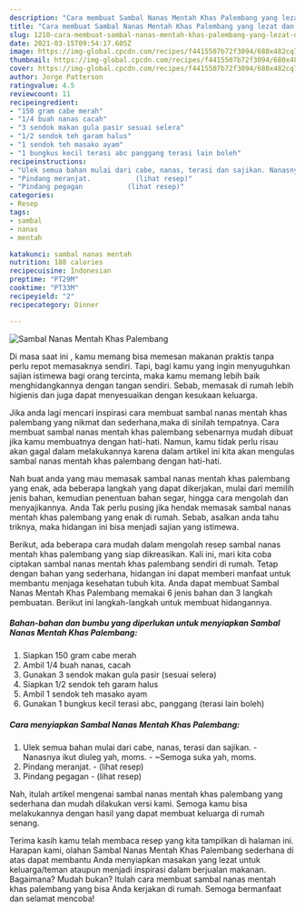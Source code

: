 ```yaml
---
description: "Cara membuat Sambal Nanas Mentah Khas Palembang yang lezat dan Mudah Dibuat"
title: "Cara membuat Sambal Nanas Mentah Khas Palembang yang lezat dan Mudah Dibuat"
slug: 1210-cara-membuat-sambal-nanas-mentah-khas-palembang-yang-lezat-dan-mudah-dibuat
date: 2021-03-15T09:54:17.605Z
image: https://img-global.cpcdn.com/recipes/f4415507b72f3094/680x482cq70/sambal-nanas-mentah-khas-palembang-foto-resep-utama.jpg
thumbnail: https://img-global.cpcdn.com/recipes/f4415507b72f3094/680x482cq70/sambal-nanas-mentah-khas-palembang-foto-resep-utama.jpg
cover: https://img-global.cpcdn.com/recipes/f4415507b72f3094/680x482cq70/sambal-nanas-mentah-khas-palembang-foto-resep-utama.jpg
author: Jorge Patterson
ratingvalue: 4.5
reviewcount: 11
recipeingredient:
- "150 gram cabe merah"
- "1/4 buah nanas cacah"
- "3 sendok makan gula pasir sesuai selera"
- "1/2 sendok teh garam halus"
- "1 sendok teh masako ayam"
- "1 bungkus kecil terasi abc panggang terasi lain boleh"
recipeinstructions:
- "Ulek semua bahan mulai dari cabe, nanas, terasi dan sajikan. Nanasnya ikut diuleg yah, moms. ~Semoga suka yah, moms."
- "Pindang meranjat.           (lihat resep)"
- "Pindang pegagan           (lihat resep)"
categories:
- Resep
tags:
- sambal
- nanas
- mentah

katakunci: sambal nanas mentah 
nutrition: 188 calories
recipecuisine: Indonesian
preptime: "PT29M"
cooktime: "PT33M"
recipeyield: "2"
recipecategory: Dinner

---
```



![Sambal Nanas Mentah Khas Palembang](https://img-global.cpcdn.com/recipes/f4415507b72f3094/680x482cq70/sambal-nanas-mentah-khas-palembang-foto-resep-utama.jpg)

Di masa  saat ini , kamu memang bisa memesan makanan praktis tanpa perlu repot memasaknya sendiri. Tapi, bagi kamu yang ingin menyuguhkan sajian istimewa bagi orang tercinta, maka kamu memang lebih baik menghidangkannya dengan tangan sendiri. Sebab, memasak di rumah lebih higienis dan juga dapat menyesuaikan dengan kesukaan keluarga.

Jika anda lagi mencari inspirasi cara membuat sambal nanas mentah khas palembang yang nikmat dan sederhana,maka di sinilah tempatnya. Cara membuat sambal nanas mentah khas palembang  sebenarnya mudah dibuat jika kamu membuatnya dengan hati-hati. Namun, kamu tidak perlu risau akan gagal dalam melakukannya 
karena dalam artikel ini kita akan mengulas sambal nanas mentah khas palembang dengan hati-hati.  



Nah buat anda yang mau memasak sambal nanas mentah khas palembang yang enak, ada beberapa langkah yang dapat dikerjakan, mulai dari memilih jenis bahan, kemudian penentuan bahan segar, hingga cara mengolah dan menyajikannya. Anda Tak perlu pusing jika hendak memasak sambal nanas mentah khas palembang yang enak di rumah. Sebab, asalkan anda  tahu triknya, maka hidangan ini bisa menjadi sajian yang istimewa.

Berikut, ada beberapa cara mudah dalam mengolah resep sambal nanas mentah khas palembang yang siap dikreasikan. Kali ini, mari kita coba ciptakan sambal nanas mentah khas palembang sendiri di rumah. Tetap dengan bahan yang sederhana, hidangan ini dapat memberi manfaat untuk membantu menjaga kesehatan tubuh kita. Anda dapat membuat Sambal Nanas Mentah Khas Palembang memakai 6 jenis bahan dan 3 langkah pembuatan. Berikut ini langkah-langkah untuk membuat hidangannya.

<!--inarticleads1-->

##### Bahan-bahan dan bumbu yang diperlukan untuk menyiapkan Sambal Nanas Mentah Khas Palembang:

1. Siapkan 150 gram cabe merah
1. Ambil 1/4 buah nanas, cacah
1. Gunakan 3 sendok makan gula pasir (sesuai selera)
1. Siapkan 1/2 sendok teh garam halus
1. Ambil 1 sendok teh masako ayam
1. Gunakan 1 bungkus kecil terasi abc, panggang (terasi lain boleh)




<!--inarticleads2-->

##### Cara menyiapkan Sambal Nanas Mentah Khas Palembang:

1. Ulek semua bahan mulai dari cabe, nanas, terasi dan sajikan. - Nanasnya ikut diuleg yah, moms. - ~Semoga suka yah, moms.
1. Pindang meranjat. -           (lihat resep)
1. Pindang pegagan -           (lihat resep)




Nah, itulah artikel mengenai  sambal nanas mentah khas palembang  yang sederhana dan mudah dilakukan versi kami. Semoga kamu bisa melakukannya dengan hasil yang dapat membuat keluarga di rumah senang. 

Terima kasih kamu telah membaca resep yang kita tampilkan di halaman ini. Harapan kami, olahan  Sambal Nanas Mentah Khas Palembang sederhana di atas dapat membantu Anda menyiapkan masakan yang lezat untuk keluarga/teman ataupun menjadi inspirasi dalam berjualan makanan. Bagaimana? Mudah bukan? Itulah cara membuat sambal nanas mentah khas palembang yang bisa Anda kerjakan di rumah. Semoga bermanfaat dan selamat mencoba!


